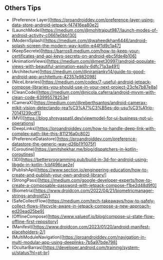 ## Others Tips

- (Preference Layer)[https://proandroiddev.com/preference-layer-using-data-store-android-jetpack-f47416ea80e2]
- (LaunchMode)[https://medium.com/@mohitrajput987/launch-modes-of-android-activity-c0661e0bb130]
- (ModernSplash)[https://medium.com/@waheedkhan6446/android-splash-screen-the-modern-way-kotlin-e44f1d9c1a47]
- (KeepSecrete)[https://barros9.medium.com/how-to-keep-your-certificates-and-api-keys-secrets-on-android-ebc5fde4b106]
- (AnimationViews)[https://medium.com/@meet30997/android-populate-views-with-beautiful-animation-easily-6dfc71a3a491]
- (Architecture)[https://medium.com/@niranjanky14/guide-to-good-android-app-architetture-42357e982098]
- (NiceLibraries)[https://medium.com/codex/7-useful-android-jetpack-compose-libraries-you-should-use-in-your-next-project-23cfe7b87e8a]
- (CleanCode)[https://medium.com/@nicola.caferra/android-mvvm-with-clean-code-63995578253e]
- (CameraX)[https://medium.com/@reberthsantos/android-camerax-mlkit-vision-detectando-rea%C3%A7%C3%B5es-do-usu%C3%A1rio-70141239cdf1]
- (MVI)[https://blog.shreyaspatil.dev/viewmodel-for-ui-business-not-ui-operations]
- (DeepLinks)[https://proandroiddev.com/how-to-handle-deep-link-with-complex-path-like-this-811216a0c802]
- (PreferenceDatastore)[https://proandroiddev.com/preference-datastore-the-generic-way-d26b11f1075f]
- (Coroutine)[https://amitshekhar.me/blog/dispatchers-in-kotlin-coroutines]
- (3D)[https://betterprogramming.pub/build-in-3d-for-android-using-libgdx-in-kotlin-1cbf496cae2e]
- (PublishApi)[https://www.section.io/engineering-education/how-to-create-and-publish-your-own-android-library/]
- (StrongPass)[https://medium.com/google-developer-experts/how-to-create-a-composable-password-with-jetpack-compose-f1be2d48d9f0]
- (Biometria)[https://www.droidcon.com/2022/04/21/biometricmanager-strings-android12/]
- (SafeCollectFlow)[https://medium.com/tech-takeaways/how-to-safely-collect-flows-lifecycle-aware-in-jetpack-compose-a-new-approach-ed20ead25be9]
- (OfflineCompose)[https://www.valueof.io/blog/compose-ui-state-flow-offline-first-repository]
- (Manifest)[https://www.droidcon.com/2023/01/20/android-manifest-placeholders-2/]
- (MultiModuleNavigation)[https://proandroiddev.com/navigation-in-multi-modular-app-using-deeplinks-7b5a97bde798]
- (OcultarBarras)[https://developer.android.com/training/system-ui/status?hl=pt-br]
